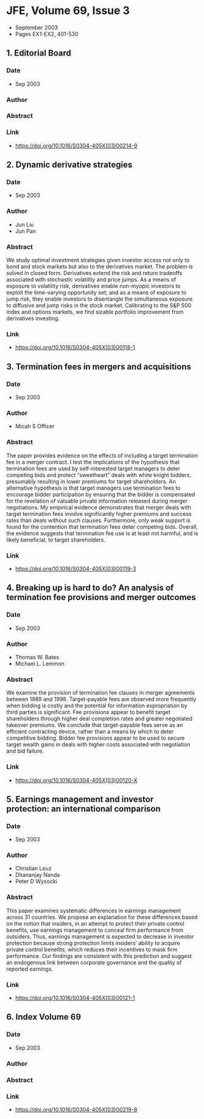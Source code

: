 # JFE, Volume 69, Issue 3
- September 2003
- Pages EX1-EX2, 401-530

## 1. Editorial Board
### Date
- Sep 2003
### Author
### Abstract

### Link
- https://doi.org/10.1016/S0304-405X(03)00214-9

## 2. Dynamic derivative strategies
### Date
- Sep 2003
### Author
- Jun Liu
- Jun Pan
### Abstract
We study optimal investment strategies given investor access not only to bond and stock markets but also to the derivatives market. The problem is solved in closed form. Derivatives extend the risk and return tradeoffs associated with stochastic volatility and price jumps. As a means of exposure to volatility risk, derivatives enable non-myopic investors to exploit the time-varying opportunity set; and as a means of exposure to jump risk, they enable investors to disentangle the simultaneous exposure to diffusive and jump risks in the stock market. Calibrating to the S&P 500 index and options markets, we find sizable portfolio improvement from derivatives investing.
### Link
- https://doi.org/10.1016/S0304-405X(03)00118-1

## 3. Termination fees in mergers and acquisitions
### Date
- Sep 2003
### Author
- Micah S Officer
### Abstract
The paper provides evidence on the effects of including a target termination fee in a merger contract. I test the implications of the hypothesis that termination fees are used by self-interested target managers to deter competing bids and protect “sweetheart” deals with white knight bidders, presumably resulting in lower premiums for target shareholders. An alternative hypothesis is that target managers use termination fees to encourage bidder participation by ensuring that the bidder is compensated for the revelation of valuable private information released during merger negotiations. My empirical evidence demonstrates that merger deals with target termination fees involve significantly higher premiums and success rates than deals without such clauses. Furthermore, only weak support is found for the contention that termination fees deter competing bids. Overall, the evidence suggests that termination fee use is at least not harmful, and is likely beneficial, to target shareholders.
### Link
- https://doi.org/10.1016/S0304-405X(03)00119-3

## 4. Breaking up is hard to do? An analysis of termination fee provisions and merger outcomes
### Date
- Sep 2003
### Author
- Thomas W. Bates
- Michael L. Lemmon
### Abstract
We examine the provision of termination fee clauses in merger agreements between 1989 and 1998. Target-payable fees are observed more frequently when bidding is costly and the potential for information expropriation by third parties is significant. Fee provisions appear to benefit target shareholders through higher deal completion rates and greater negotiated takeover premiums. We conclude that target-payable fees serve as an efficient contracting device, rather than a means by which to deter competitive bidding. Bidder fee provisions appear to be used to secure target wealth gains in deals with higher costs associated with negotiation and bid failure.
### Link
- https://doi.org/10.1016/S0304-405X(03)00120-X

## 5. Earnings management and investor protection: an international comparison
### Date
- Sep 2003
### Author
- Christian Leuz
- Dhananjay Nanda
- Peter D Wysocki
### Abstract
This paper examines systematic differences in earnings management across 31 countries. We propose an explanation for these differences based on the notion that insiders, in an attempt to protect their private control benefits, use earnings management to conceal firm performance from outsiders. Thus, earnings management is expected to decrease in investor protection because strong protection limits insiders’ ability to acquire private control benefits, which reduces their incentives to mask firm performance. Our findings are consistent with this prediction and suggest an endogenous link between corporate governance and the quality of reported earnings.
### Link
- https://doi.org/10.1016/S0304-405X(03)00121-1

## 6. Index Volume 69
### Date
- Sep 2003
### Author
### Abstract

### Link
- https://doi.org/10.1016/S0304-405X(03)00219-8


